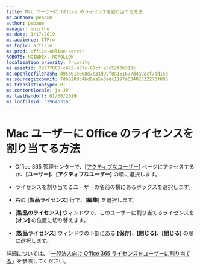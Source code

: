 ```yaml
---
title: Mac ユーザーに Office のライセンスを割り当てる方法
ms.author: pebaum
author: pebaum
manager: mnirkhe
ms.date: 1/17/2019
ms.audience: ITPro
ms.topic: article
ms.prod: office-online-server
ROBOTS: NOINDEX, NOFOLLOW
localization_priority: Priority
ms.assetid: 22777888-c472-437c-87cf-e3c52f3b310c
ms.openlocfilehash: d95601e868d7c31d99f8a151677d4a9acf7dd15e
ms.sourcegitcommit: 7db628dc4bd6aa5e3edc1197a53402332273f885
ms.translationtype: HT
ms.contentlocale: ja-JP
ms.lasthandoff: 01/30/2019
ms.locfileid: "29646316"
---
```

# <a name="how-to-assign-office-licenses-to-mac-users"></a>Mac ユーザーに Office のライセンスを割り当てる方法

- Office 365 管理センターで、[[アクティブなユーザー]](https://go.microsoft.com/fwlink/p/?linkid=834822) ページにアクセスするか、**[ユーザー]**、**[アクティブなユーザー]** の順に選択します。
    
- ライセンスを割り当てるユーザーの名前の横にあるボックスを選択します。
    
- 右の **[製品ライセンス]** 行で、**[編集]** を選択します。
    
- **[製品のライセンス]** ウィンドウで、このユーザーに割り当てるライセンスを **[オン]** の位置に切り替えます。 
    
- **[製品ライセンス]** ウィンドウの下部にある **[保存]**、**[閉じる]**、**[閉じる]** の順に選択します。
    
詳細については、「[一般法人向け Office 365 ライセンスをユーザーに割り当てる](https://docs.microsoft.com/office365/admin/subscriptions-and-billing/assign-licenses-to-users)」を参照してください。
  

